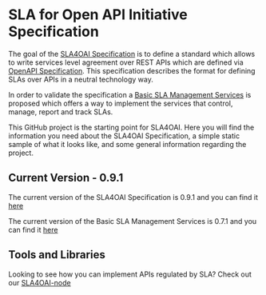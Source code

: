 # SLA for Open API Initiative Specification

The goal of the [SLA4OAI Specification](./Specification.md) is to define a standard which allows to write
services level agreement over REST APIs which are defined via [OpenAPI Specification](https://github.com/OAI/OpenAPI-Specification).  This specification describes the format for defining SLAs over APIs in a neutral technology way.

In order to validate the specification a [Basic SLA Management Services](./operationalServices.md) is proposed which offers a way to implement the services that control, manage, report and track SLAs.

This GitHub project is the starting point for SLA4OAI. Here you will find the information you need about the SLA4OAI Specification, a simple static sample of what it looks like, and some general information regarding the project.

## Current Version - 0.9.1

The current version of the SLA4OAI Specification is 0.9.1 and you can find it [here](./Specification.md)

The current version of the Basic SLA Management Services is 0.7.1 and you can find it [here](./operationalServices.md)

## Tools and Libraries

Looking to see how you can implement APIs regulated by SLA? Check out our [SLA4OAI-node](https://github.com/isa-group/SLA4OAI-node)
